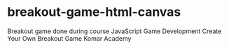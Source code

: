 # breakout-game-html-canvas
Breakout game done during course JavaScript Game Development Create Your Own Breakout Game Komar Academy
